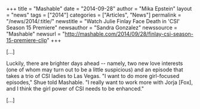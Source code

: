 +++
title = "Mashable"
date = "2014-09-28"
author = "Mika Epstein"
layout = "news"
tags = ["2014"]
categories = ["Articles", "News"]
permalink = "/news/2014/:title/"
newstitle = "Watch Julie Finlay Face Death in 'CSI' Season 15 Premiere"
newsauthor = "Sandra Gonzalez"
newssource = "Mashable"
newsurl = "http://mashable.com/2014/09/28/finlay-csi-season-15-premiere-clip"
+++

[...]

Luckily, there are brighter days ahead -- namely, two new love interests (one of whom may turn out to be a little suspicious) and an episode that takes a trio of CSI ladies to Las Vegas. "I want to do more girl-focused episodes," Shue told Mashable. "I really want to work more with Jorja [Fox], and I think the girl power of CSI needs to be enhanced."

[...]

